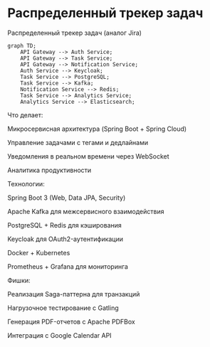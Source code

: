 # Распределенный трекер задач
Распределенный трекер задач (аналог Jira)
```mermaid
graph TD;
    API Gateway --> Auth Service;
    API Gateway --> Task Service;
    API Gateway --> Notification Service;
    Auth Service --> Keycloak;
    Task Service --> PostgreSQL;
    Task Service --> Kafka;
    Notification Service --> Redis;
    Task Service --> Analytics Service;
    Analytics Service --> Elasticsearch;
``` 

Что делает:

Микросервисная архитектура (Spring Boot + Spring Cloud)

Управление задачами с тегами и дедлайнами

Уведомления в реальном времени через WebSocket

Аналитика продуктивности

Технологии:

Spring Boot 3 (Web, Data JPA, Security)

Apache Kafka для межсервисного взаимодействия

PostgreSQL + Redis для кэширования

Keycloak для OAuth2-аутентификации

Docker + Kubernetes

Prometheus + Grafana для мониторинга

Фишки:

Реализация Saga-паттерна для транзакций

Нагрузочное тестирование с Gatling

Генерация PDF-отчетов с Apache PDFBox

Интеграция с Google Calendar API
